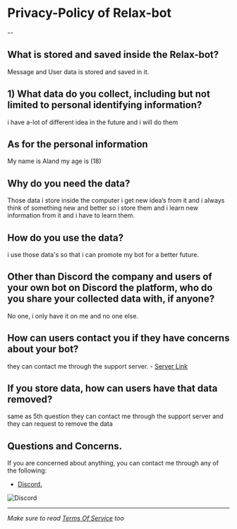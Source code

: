# Privacy-Policy of Relax-bot 

--

## What is stored and saved inside the Relax-bot?

Message and User data is stored and saved in it.

## 1) What data do you collect, including but not limited to personal identifying information?

i have a-lot of different idea in the future and i will do them

## As for the personal information

My name is Aland my age is (18)

## Why do you need the data?

Those data i store inside the computer i get new idea’s from it and i always think of something new and better so i store them and i learn new information from it and i have to learn them.


## How do you use the data?

 i use those data's so that i can promote my bot for a better future.

## Other than Discord the company and users of your own bot on Discord the platform, who do you share your collected data with, if anyone?

No one, i only have it on me and no one else.

## How can users contact you if they have concerns about your bot?

they can contact me through the support server. - [Server Link](https://discord.gg/6hTzrhGRrb)

## If you store data, how can users have that data removed?

same as 5th question they can contact me through the support server and they can request to remove the data


## **Questions and Concerns.**

If you are concerned about anything, you can contact me through any of the following:
- [Discord.](https://discord.com/users/724723678998167632)

 ![Discord](https://discord.c99.nl/widget/theme-1/724723678998167632.png)


---

*Make sure to read [Terms Of Service](https://github.com/Itzzz-Malik/Relax-Bot/blob/main/Relax-Bot.md) too* 
